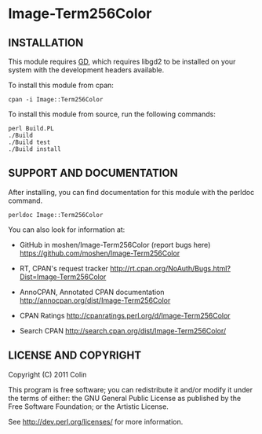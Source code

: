 # Image-Term256Color



## INSTALLATION

This module requires [GD](https://metacpan.org/module/GD), which requires
libgd2 to be installed on your system with the development headers available.

To install this module from cpan:

    cpan -i Image::Term256Color

To install this module from source, run the following commands:

    perl Build.PL
    ./Build
    ./Build test
    ./Build install

## SUPPORT AND DOCUMENTATION

After installing, you can find documentation for this module with the
perldoc command.

    perldoc Image::Term256Color

You can also look for information at:

*   GitHub in moshen/Image-Term256Color (report bugs here)
    https://github.com/moshen/Image-Term256Color

*   RT, CPAN's request tracker
    http://rt.cpan.org/NoAuth/Bugs.html?Dist=Image-Term256Color

*   AnnoCPAN, Annotated CPAN documentation
    http://annocpan.org/dist/Image-Term256Color

*   CPAN Ratings
    http://cpanratings.perl.org/d/Image-Term256Color

*   Search CPAN
    http://search.cpan.org/dist/Image-Term256Color/


## LICENSE AND COPYRIGHT

Copyright (C) 2011 Colin

This program is free software; you can redistribute it and/or modify it
under the terms of either: the GNU General Public License as published
by the Free Software Foundation; or the Artistic License.

See http://dev.perl.org/licenses/ for more information.

